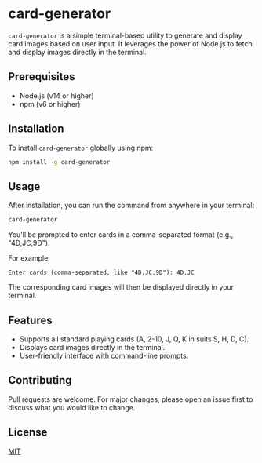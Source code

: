 # card-generator

`card-generator` is a simple terminal-based utility to generate and display card images based on user input. It leverages the power of Node.js to fetch and display images directly in the terminal.

## Prerequisites

- Node.js (v14 or higher)
- npm (v6 or higher)

## Installation

To install `card-generator` globally using npm:

```bash
npm install -g card-generator
```

## Usage

After installation, you can run the command from anywhere in your terminal:

```bash
card-generator
```

You'll be prompted to enter cards in a comma-separated format (e.g., "4D,JC,9D").

For example:
```
Enter cards (comma-separated, like "4D,JC,9D"): 4D,JC
```

The corresponding card images will then be displayed directly in your terminal.

## Features

- Supports all standard playing cards (A, 2-10, J, Q, K in suits S, H, D, C).
- Displays card images directly in the terminal.
- User-friendly interface with command-line prompts.

## Contributing

Pull requests are welcome. For major changes, please open an issue first to discuss what you would like to change.

## License

[MIT](https://choosealicense.com/licenses/mit/)
